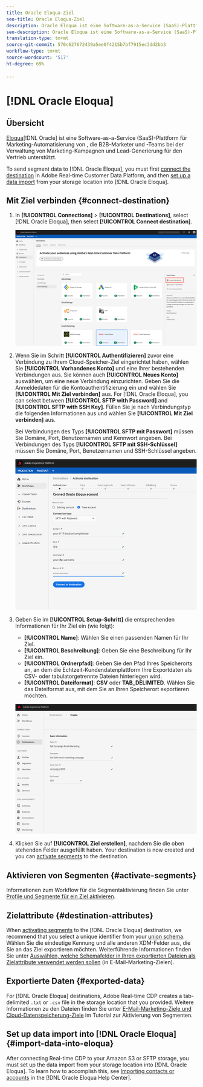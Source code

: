 ```yaml
---
title: Oracle Eloqua-Ziel
seo-title: Oracle Eloqua-Ziel
description: Oracle Eloqua ist eine Software-as-a-Service (SaaS)-Plattform für Marketing-Automatisierung von Oracle, die B2B-Marketer und -Teams bei der Verwaltung von Marketing-Kampagnen und Lead-Generierung für den Vertrieb unterstützt.
seo-description: Oracle Eloqua ist eine Software-as-a-Service (SaaS)-Plattform für Marketing-Automatisierung von Oracle, die B2B-Marketer und -Teams bei der Verwaltung von Marketing-Kampagnen und Lead-Generierung für den Vertrieb unterstützt.
translation-type: tm+mt
source-git-commit: 570c627672439a5ee0f4215b7bf7915ec3dd2bb3
workflow-type: tm+mt
source-wordcount: '517'
ht-degree: 69%

---
```



# [!DNL Oracle Eloqua]

## Übersicht

[Eloqua](https://www.oracle.com/marketingcloud/products/marketing-automation/)[!DNL Oracle] ist eine Software-as-a-Service (SaaS)-Plattform für Marketing-Automatisierung von , die B2B-Marketer und -Teams bei der Verwaltung von Marketing-Kampagnen und Lead-Generierung für den Vertrieb unterstützt.

To send segment data to [!DNL Oracle Eloqua], you must first [connect the destination](#connect-destination) in Adobe Real-time Customer Data Platform, and then [set up a data import](#import-data-into-eloqua) from your storage location into [!DNL Oracle Eloqua].

## Mit Ziel verbinden {#connect-destination}

1. In **[!UICONTROL Connections]** > **[!UICONTROL Destinations]**, select [!DNL Oracle Eloqua], then select **[!UICONTROL Connect destination]**.

   ![Mit Eloqua verbinden](/help/rtcdp/destinations/assets/connect-oracle-eloqua.png)

2. Wenn Sie im Schritt **[!UICONTROL Authentifizieren]** zuvor eine Verbindung zu Ihrem Cloud-Speicher-Ziel eingerichtet haben, wählen Sie **[!UICONTROL Vorhandenes Konto]** und eine Ihrer bestehenden Verbindungen aus. Sie können auch **[!UICONTROL Neues Konto]** auswählen, um eine neue Verbindung einzurichten. Geben Sie die Anmeldedaten für die Kontoauthentifizierung ein und wählen Sie **[!UICONTROL Mit Ziel verbinden]** aus. For [!DNL Oracle Eloqua], you can select between **[!UICONTROL SFTP with Password]** and **[!UICONTROL SFTP with SSH Key]**. Füllen Sie je nach Verbindungstyp die folgenden Informationen aus und wählen Sie **[!UICONTROL Mit Ziel verbinden]** aus.

   Bei Verbindungen des Typs **[!UICONTROL SFTP mit Passwort]** müssen Sie Domäne, Port, Benutzernamen und Kennwort angeben.
Bei Verbindungen des Typs **[!UICONTROL SFTP mit SSH-Schlüssel]** müssen Sie Domäne, Port, Benutzernamen und SSH-Schlüssel angeben.

   ![Assistent zum Einrichten von Eloqua](/help/rtcdp/destinations/assets/eloqua-authentication.png)

3. Geben Sie im **[!UICONTROL Setup-Schritt]** die entsprechenden Informationen für Ihr Ziel ein (wie folgt):
   * **[!UICONTROL Name]**: Wählen Sie einen passenden Namen für Ihr Ziel.
   * **[!UICONTROL Beschreibung]**: Geben Sie eine Beschreibung für Ihr Ziel ein.
   * **[!UICONTROL Ordnerpfad]**: Geben Sie den Pfad Ihres Speicherorts an, an dem die Echtzeit-Kundendatenplattform Ihre Exportdaten als CSV- oder tabulatorgetrennte Dateien hinterlegen wird.
   * **[!UICONTROL Dateiformat]**: **CSV** oder **TAB_DELIMITED**. Wählen Sie das Dateiformat aus, mit dem Sie an Ihren Speicherort exportieren möchten.

   ![Eloqua-Basisinformationen](/help/rtcdp/destinations/assets/eloqua-basic-information.png)

4. Klicken Sie auf **[!UICONTROL Ziel erstellen]**, nachdem Sie die oben stehenden Felder ausgefüllt haben. Your destination is now created and you can [activate segments](/help/rtcdp/destinations/activate-destinations.md) to the destination.

## Aktivieren von Segmenten {#activate-segments}

Informationen zum Workflow für die Segmentaktivierung finden Sie unter [Profile und Segmente für ein Ziel aktivieren](/help/rtcdp/destinations/activate-destinations.md).

## Zielattribute {#destination-attributes}

When [activating segments](/help/rtcdp/destinations/activate-destinations.md) to the [!DNL Oracle Eloqua] destination, we recommend that you select a unique identifier from your [union schema](../../profile/home.md#profile-fragments-and-union-schemas). Wählen Sie die eindeutige Kennung und alle anderen XDM-Felder aus, die Sie an das Ziel exportieren möchten. Weiterführende Informationen finden Sie unter [Auswählen, welche Schemafelder in Ihren exportierten Dateien als Zielattribute verwendet werden sollen](/help/rtcdp/destinations/email-marketing-destinations.md#destination-attributes) (in E-Mail-Marketing-Zielen).

## Exportierte Daten {#exported-data}

For [!DNL Oracle Eloqua] destinations, Adobe Real-time CDP creates a tab-delimited `.txt` or `.csv` file in the storage location that you provided. Weitere Informationen zu den Dateien finden Sie unter [E-Mail-Marketing-Ziele und Cloud-Datenspeicherung-Ziele](/help/rtcdp/destinations/activate-destinations.md#esp-and-cloud-storage) im Tutorial zur Aktivierung von Segmenten.

<!--

Expect a new file to be created in your storage location every day. The file format is:

`Oracle_Eloqua_segment<segmentID>_<timestamp-yyyymmddhhmmss>.csv`

```
Oracle_Eloqua_segment12341e18-abcd-49c2-836d-123c88e76c39_20200408061804.csv
Oracle_Eloqua_segment12341e18-abcd-49c2-836d-123c88e76c39_20200409052200.csv
Oracle_Eloqua_segment12341e18-abcd-49c2-836d-123c88e76c39_20200410061130.csv
```

The presence of these files in your storage location is confirmation of successful activation. To understand how the exported files are structured, you can [download a sample .csv file](/help/rtcdp/destinations/assets/sample_export_file_segment12341e18-abcd-49c2-836d-123c88e76c39_20200408061804.csv). This sample file includes the profile attributes `person.firstname`, `person.lastname`, `person.gender`, `person.birthyear`, and `personalEmail.address`.

-->

## Set up data import into [!DNL Oracle Eloqua] {#import-data-into-eloqua}

After connecting Real-time CDP to your Amazon S3 or SFTP storage, you must set up the data import from your storage location into [!DNL Oracle Eloqua]. To learn how to accomplish this, see [Importing contacts or accounts](https://docs.oracle.com/cloud/latest/marketingcs_gs/OMCAA/Help/DataImportExport/Tasks/ImportingContactsOrAccounts.htm) in the [!DNL Oracle Eloqua Help Center].